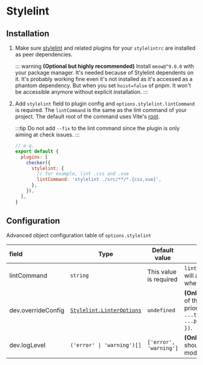 # Stylelint

## Installation

1. Make sure [stylelint](https://www.npmjs.com/package/stylelint) and related plugins for your `stylelintrc` are installed as peer dependencies.

   ::: warning
   **(Optional but highly recommended)** Install `meow@^9.0.0` with your package manager. It's needed because of Stylelint dependents on it. It's probably working fine even it's not installed as it's accessed as a phantom dependency. But when you set `hoist=false` of pnpm. It won't be accessible anymore without explicit installation.
   :::

2. Add `stylelint` field to plugin config and `options.stylelint.lintCommand` is required. The `lintCommand` is the same as the lint command of your project. The default root of the command uses Vite's [root](https://vitejs.dev/config/#root).

   :::tip
   Do not add `--fix` to the lint command since the plugin is only aiming at check issues.
   :::

   ```js
   // e.g.
   export default {
     plugins: [
       checker({
         stylelint: {
           // for example, lint .css and .vue
           lintCommand: 'stylelint ./src/**/*.{css,vue}',
         },
       }),
     ],
   }
   ```

## Configuration

Advanced object configuration table of `options.stylelint`

| field              | Type                                                                                                     | Default value          | Description                                                                                                                                                                                                       |
| :----------------- | -------------------------------------------------------------------------------------------------------- | ---------------------- | ----------------------------------------------------------------------------------------------------------------------------------------------------------------------------------------------------------------- |
| lintCommand        | `string`                                                                                                 | This value is required | `lintCommand` will be executed at build mode, and will also be used as default config for dev mode when `stylelint.dev.stylelint` is nullable.                                                                    |
| dev.overrideConfig | [`Stylelint.LinterOptions`](https://github.com/stylelint/stylelint/blob/main/types/stylelint/index.d.ts) | `undefined`            | **(Only in dev mode)** You can override the options of the translated from `lintCommand`. Config priority: `stylelint.lint({ cwd: root, ...translatedOptions, ...pluginConfig.stylelint.dev?.overrideConfig, })`. |
| dev.logLevel       | `('error' \| 'warning')[]`                                                                               | `['error', 'warning']` | **(Only in dev mode)** Which level of Stylelint should be emitted to terminal and overlay in dev mode                                                                                                             |
